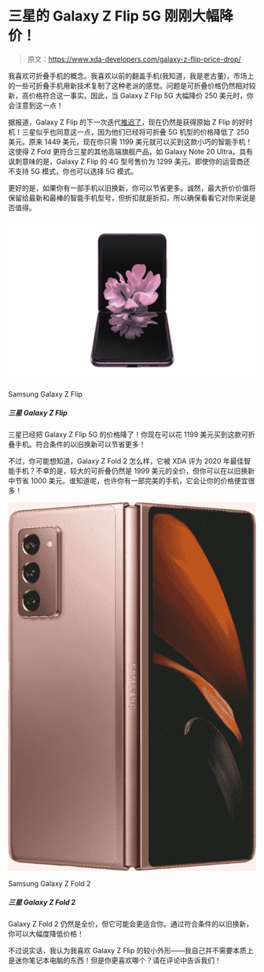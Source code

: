 # 三星的 Galaxy Z Flip 5G 刚刚大幅降价！

> 原文：<https://www.xda-developers.com/galaxy-z-flip-price-drop/>

我喜欢可折叠手机的概念。我喜欢以前的翻盖手机(我知道，我是老古董)，市场上的一些可折叠手机用新技术复制了这种老派的感觉。问题是可折叠价格仍然相对较新，高价格符合这一事实。因此，当 Galaxy Z Flip 5G 大幅降价 250 美元时，你会注意到这一点！

据报道，Galaxy Z Flip 的下一次迭代[推迟了](https://www.xda-developers.com/samsung-galaxy-z-flip-2-reportedly-delayed/)，现在仍然是获得原始 Z Flip 的好时机！三星似乎也同意这一点，因为他们已经将可折叠 5G 机型的价格降低了 250 美元。原来 1449 美元，现在你只需 1199 美元就可以买到这款小巧的智能手机！这使得 Z Fold 更符合三星的其他高端旗舰产品，如 Galaxy Note 20 Ultra。具有讽刺意味的是，Galaxy Z Flip 的 4G 型号售价为 1299 美元。即使你的运营商还不支持 5G 模式，你也可以选择 5G 模式。

更好的是，如果你有一部手机以旧换新，你可以节省更多。诚然，最大折价价值将保留给最新和最棒的智能手机型号，但折扣就是折扣，所以确保看看它对你来说是否值得。

 <picture>![Samsung has dropped the price of the Galaxy Z Flip 5G! You can now get the foldable phone for $1,199\. Save even more with an eligible trade-in!](img/d5a5ae1952c587debe6439a8ffc31241.png)</picture> 

Samsung Galaxy Z Flip

##### 三星 Galaxy Z Flip

三星已经把 Galaxy Z Flip 5G 的价格降了！你现在可以花 1199 美元买到这款可折叠手机。符合条件的以旧换新可以节省更多！

不过，你可能想知道，Galaxy Z Fold 2 怎么样，它被 XDA 评为 2020 年最佳智能手机？不幸的是，较大的可折叠仍然是 1999 美元的全价，但你可以在以旧换新中节省 1000 美元。谁知道呢，也许你有一部完美的手机，它会让你的价格便宜很多！

 <picture>![The Galaxy Z Fold 2 is still full price, but it might be preferable to you. You can knock a large chunk off the price with an eligible trade-in!](img/4ed87dd140124e634e6ed5d106de159e.png)</picture> 

Samsung Galaxy Z Fold 2

##### 三星 Galaxy Z Fold 2

Galaxy Z Fold 2 仍然是全价，但它可能会更适合你。通过符合条件的以旧换新，你可以大幅度降低价格！

不过说实话，我认为我喜欢 Galaxy Z Flip 的较小外形——我自己并不需要本质上是迷你笔记本电脑的东西！但是你更喜欢哪个？请在评论中告诉我们！